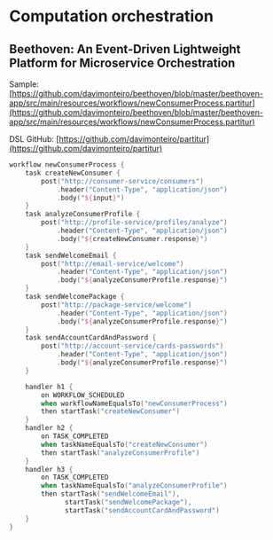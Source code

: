 # Computation orchestration



## Beethoven: An Event-Driven Lightweight Platform for Microservice Orchestration

Sample: [https://github.com/davimonteiro/beethoven/blob/master/beethoven-app/src/main/resources/workflows/newConsumerProcess.partitur](https://github.com/davimonteiro/beethoven/blob/master/beethoven-app/src/main/resources/workflows/newConsumerProcess.partitur)


DSL GitHub: [https://github.com/davimonteiro/partitur](https://github.com/davimonteiro/partitur)

```kotlin
workflow newConsumerProcess {
	task createNewConsumer {
		post("http://consumer-service/consumers")
		    .header("Content-Type", "application/json")
		    .body("${input}")
	}
	task analyzeConsumerProfile {
		post("http://profile-service/profiles/analyze")
		    .header("Content-Type", "application/json")
		    .body("${createNewConsumer.response}")
	}
	task sendWelcomeEmail {
		post("http://email-service/welcome")
		    .header("Content-Type", "application/json")
		    .body("${analyzeConsumerProfile.response}")
	}
	task sendWelcomePackage {
		post("http://package-service/welcome")
		    .header("Content-Type", "application/json")
            .body("${analyzeConsumerProfile.response}")
	}
	task sendAccountCardAndPassword {
		post("http://account-service/cards-passwords")
		    .header("Content-Type", "application/json")
            .body("${analyzeConsumerProfile.response}")
	}

	handler h1 {
		on WORKFLOW_SCHEDULED
		when workflowNameEqualsTo("newConsumerProcess")
		then startTask("createNewConsumer")
	}
	handler h2 {
		on TASK_COMPLETED
		when taskNameEqualsTo("createNewConsumer")
		then startTask("analyzeConsumerProfile")
	}
	handler h3 {
		on TASK_COMPLETED
		when taskNameEqualsTo("analyzeConsumerProfile")
		then startTask("sendWelcomeEmail"),
	          startTask("sendWelcomePackage"),
	          startTask("sendAccountCardAndPassword")
	}
}
```


